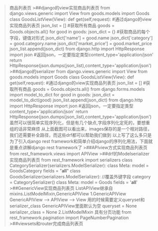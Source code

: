 >商品列表页
    >##django的view实现商品列表页
        from django.views.generic import View
        from goods.models import Goods
        class GoodsListView(View):
            def get(self,request):
            #通过django的view实现商品列表页
            json_list = []
            #获取所有商品
            goods = Goods.objects.all()
            for good in goods:
                json_dict = {}
                #获取商品的每个字段，键值对形式
                json_dict['name'] = good.name
                json_dict['category'] = good.category.name
                json_dict['market_price'] = good.market_price
                json_list.append(json_dict)
            from django.http import HttpResponse
            import json
            #返回json，一定要指定类型content_type='application/json'
            return HttpResponse(json.dumps(json_list),content_type='application/json')
    >##django的serializer
        from django.views.generic import View
        from goods.models import Goods
        class GoodsListView(View):
            def get(self,request):
                #通过django的view实现商品列表页
                json_list = []
                #获取所有商品
                goods = Goods.objects.all()
                from django.forms.models import model_to_dict
                for good in goods:
                    json_dict = model_to_dict(good)
                    json_list.append(json_dict)
                from django.http import HttpResponse
                import json
                #返回json，一定要指定类型content_type='application/json'
                return HttpResponse(json.dumps(json_list),content_type='application/json')
        虽然可以很简单实现序列化，但是有几个缺点,字段序列化定死的，要想重组的话非常麻烦
        从上面截图可以看出来，images保存的是一个相对路径，我们还需要补全路径，而这些drf都可以帮助我们做到
        以上写了这么多只是为了引入django rest framework和简单介绍django的序列化用法，下面就是重点讲解django rest framework了
    >##APIview方式实现商品列表页
        from rest_framework.views import APIView
    >##drf的Modelserializer实现商品列表页
        from rest_framework import serializers
        class CategorySerializer(serializers.ModelSerializer):
            class Meta:
                model = GoodsCategory
                fields = "__all__"
        class GoodsSerializer(serializers.ModelSerializer):
            //覆盖外键字段
            category = CategorySerializer()
            class Meta:
                model = Goods
                fields = '__all__'
    >##GenericView实现商品列表页
        ListAPIView继承自mixins.ListModelMixin,GenericAPIView
            1.GenericAPIView
                GenericAPIView ——> APIView ——> View
                用的时候需要定义queryset和serializer_class
                GenericAPIView里面默认为空
                queryset = None
                serializer_class = None
            2.ListModelMixin
                具有分页功能 from rest_framework.pagination import PageNumberPagination
    >##viewsets和router完成商品列表页


